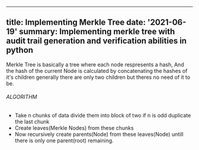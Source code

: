 ---
title: Implementing Merkle Tree
date: '2021-06-19'
summary: Implementing merkle tree with audit trail generation and verification abilities in python
--


Merkle Tree is basically a tree where each node respresents a hash, And the hash of the current Node is calculated by concatenating the hashes of it's children
generally there are only two children but theres no need of it to be.

###### ALGORITHM

- Take n chunks of data divide them into block of two if n is odd duplicate the last chunk
- Create leaves(Merkle Nodes) from these chunks 
- Now recursively create parents(Node) from these leaves(Node) untill there is only one parent(root) remaining.

